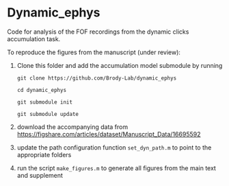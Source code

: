 # Dynamic_ephys
Code for analysis of the FOF recordings from the dynamic clicks accumulation task.

To reproduce the figures from the manuscript (under review):
1. Clone this folder and add the accumulation model submodule by running

    `git clone https://github.com/Brody-Lab/dynamic_ephys `

    `cd dynamic_ephys `

    `git submodule init`

    `git submodule update`

2. download the accompanying data from https://figshare.com/articles/dataset/Manuscript_Data/16695592
3. update the path configuration function `set_dyn_path.m` to point to the appropriate folders
4. run the script `make_figures.m` to generate all figures from the main text and supplement
